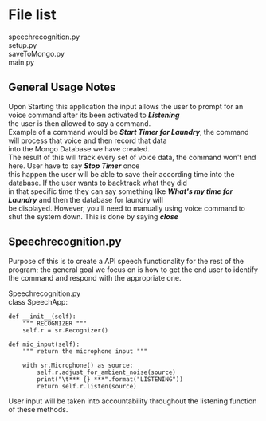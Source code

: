 File list
=========
speechrecognition.py <br/>
setup.py <br/>
saveToMongo.py <br/>
main.py <br/>

General Usage Notes <br/>
------------------------
Upon Starting this application the input allows the user to prompt for an voice command after its been activated to ***Listening*** <br/>
the user is then allowed to say a command. <br/>
Example of a command would be ***Start Timer for Laundry***, the command will process that voice and then record that data <br/>
into the Mongo Database we have created. <br/>
The result of this will track every set of voice data, the command won't end here. User have to say ***Stop Timer*** once <br/>
this happen the user will be able to save their according time into the database. If the user wants to backtrack what they did <br/>
in that specific time they can say something like ***What's my time for Laundry*** and then the database for laundry will <br/> 
be displayed. However, you'll need to manually using voice command to shut the system down. This is done by saying ***close***

Speechrecognition.py
--------------------
Purpose of this is to create a API speech functionality for the rest of the program; the general goal we focus on is how to get the
end user to identify the command and respond with the appropriate one.

Speechrecognition.py<br/>
 class SpeechApp:

    def __init__(self):
        """ RECOGNIZER """
        self.r = sr.Recognizer()

    def mic_input(self):
        """ return the microphone input """

        with sr.Microphone() as source:
            self.r.adjust_for_ambient_noise(source)
            print("\t*** {} ***".format("LISTENING"))
            return self.r.listen(source)
           
User input will be taken into accountability throughout the listening function of these methods. 

